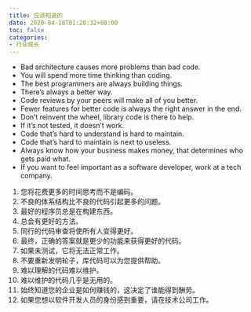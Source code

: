 ```yaml
---
title: 应该知道的
date: 2020-04-18T01:28:32+08:00
toc: false
categories:
- 行业成长
---
```


- Bad architecture causes more problems than bad code.  
- You will spend more time thinking than coding.  
- The best programmers are always building things.  
- There’s always a better way.  
- Code reviews by your peers will make all of you better.  
- Fewer features for better code is always the right answer in the end.  
- Don’t reinvent the wheel, library code is there to help.
- If it’s not tested, it doesn’t work.
- Code that’s hard to understand is hard to maintain.
- Code that’s hard to maintain is next to useless.
- Always know how your business makes money, that determines who gets paid what.
- If you want to feel important as a software developer, work at a tech company.

1. 您将花费更多的时间思考而不是编码。
1. 不良的体系结构比不良的代码引起更多的问题。
1. 最好的程序员总是在构建东西。
1. 总会有更好的方法。
1. 同行的代码审查将使所有人变得更好。
1. 最终，正确的答案就是更少的功能来获得更好的代码。
1. 如果未测试，它将无法正常工作。
1. 不要重新发明轮子，库代码可以为您提供帮助。
1. 难以理解的代码难以维护。
1. 难以维护的代码几乎是无用的。
1. 始终知道您的企业是如何赚钱的，这决定了谁能得到酬劳。
1. 如果您想以软件开发人员的身份感到重要，请在技术公司工作。